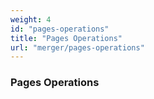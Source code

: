 ```yaml
---
weight: 4
id: "pages-operations"
title: "Pages Operations"
url: "merger/pages-operations"
---
```


### Pages Operations ###



